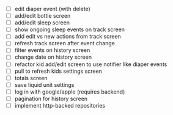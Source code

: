 - [ ] edit diaper event (with delete)
- [ ] add/edit bottle screen
- [ ] add/edit sleep screen
- [ ] show ongoing sleep events on track screen
- [ ] add edit vs new actions from track screen
- [ ] refresh track screen after event change
- [ ] filter events on history screen
- [ ] change date on history screen
- [ ] refactor kid add/edit screen to use notifier like diaper events
- [ ] pull to refresh kids settings screen
- [ ] totals screen
- [ ] save liquid unit settings
- [ ] log in with google/apple (requires backend)
- [ ] pagination for history screen
- [ ] implement http-backed repositories
